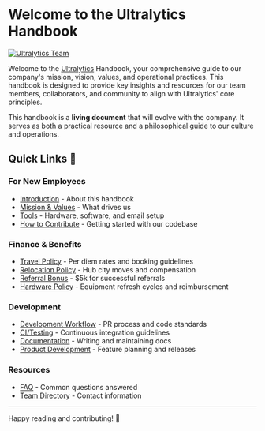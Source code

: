 # Welcome to the Ultralytics Handbook

[![Ultralytics Team](https://cdn.prod.website-files.com/680a070c3b99253410dd3df5/684d8639a1df33890da7d445_67ed5647430e67d6c5fe9a53_67050b33d608d95ff65cfff1_67050b167531936053fba9f9_YV24_Recap_fig6.png)](https://www.ultralytics.com/blog/ultralytics-key-highlights-from-yolo-vision-2024)

Welcome to the [Ultralytics](https://www.ultralytics.com/) Handbook, your comprehensive guide to our company's mission, vision, values, and operational practices. This handbook is designed to provide key insights and resources for our team members, collaborators, and community to align with Ultralytics' core principles.

This handbook is a **living document** that will evolve with the company. It serves as both a practical resource and a philosophical guide to our culture and operations.

## Quick Links 🔗

### For New Employees
- [Introduction](introduction.md) - About this handbook
- [Mission & Values](mission-vision-values/index.md) - What drives us
- [Tools](tools/index.md) - Hardware, software, and email setup
- [How to Contribute](contributions/how-to-contribute.md) - Getting started with our codebase

### Finance & Benefits

- [Travel Policy](finance/travel.md) - Per diem rates and booking guidelines
- [Relocation Policy](finance/relocation.md) - Hub city moves and compensation
- [Referral Bonus](finance/referral-bonus.md) - $5k for successful referrals
- [Hardware Policy](tools/hardware.md) - Equipment refresh cycles and reimbursement

### Development

- [Development Workflow](workflows/development.md) - PR process and code standards
- [CI/Testing](workflows/ci-testing.md) - Continuous integration guidelines
- [Documentation](workflows/documentation.md) - Writing and maintaining docs
- [Product Development](workflows/product-development.md) - Feature planning and releases

### Resources

- [FAQ](faq/index.md) - Common questions answered
- [Team Directory](contributions/how-to-contribute.md#our-development-team) - Contact information

---

Happy reading and contributing! 🚀
